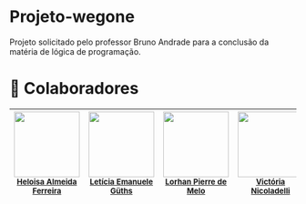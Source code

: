 # Projeto-wegone
Projeto solicitado pelo professor Bruno Andrade para a conclusão da matéria de lógica de programação.


# 👥 Colaboradores

| <img loading="lazy" src="" width="115"><br><sub><a href="https://github.com/heloo86">Heloisa Almeida Ferreira</a><br></sub> | <img loading="lazy" src="https://avatars.githubusercontent.com/u/197679708?v=4" width="115"><br><sub><a href="https://github.com/leticiaguths">Letícia Emanuele Güths</a><br></sub> | <img loading="lazy" src="" width="115"><br><sub><a href="https://github.com/LorhanPierre">Lorhan Pierre de Melo</a><br></sub> | <img loading="lazy" src="" width="115"><br><sub><a href="https://github.com/vic376">Victória Nicoladelli</a><br></sub> |
| :---: | :---: | :---: | :---: |
